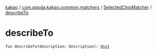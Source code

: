[kakao](../../index.md) / [com.agoda.kakao.common.matchers](../index.md) / [SelectedChipMatcher](index.md) / [describeTo](./describe-to.md)

# describeTo

`fun describeTo(description: Description): `[`Unit`](https://kotlinlang.org/api/latest/jvm/stdlib/kotlin/-unit/index.html)